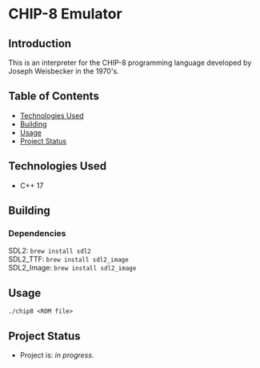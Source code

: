 # CHIP-8 Emulator

## Introduction

This is an interpreter for the CHIP-8 programming language developed by Joseph Weisbecker in the 1970's.

## Table of Contents
- [Technologies Used](#technologies-used)
- [Building](#building)
- [Usage](#usage)
- [Project Status](#projectstatus)

## Technologies Used
* C++ 17

## Building

### Dependencies

SDL2: `brew install sdl2`
<br>
SDL2_TTF: `brew install sdl2_image`
<br>
SDL2_Image: `brew install sdl2_image`

## Usage

`./chip8 <ROM file>`


## Project Status
- Project is: _in progress_.


